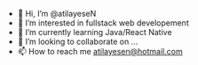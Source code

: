 - 👋 Hi, I’m @atilayeseN
- 👀 I’m interested in fullstack web developement
- 🌱 I’m currently learning Java/React Native
- 💞️ I’m looking to collaborate on ...
- 📫 How to reach me atilayesen@hotmail.com

<!---
atilayeseN/atilayeseN is a ✨ special ✨ repository because its `README.md` (this file) appears on your GitHub profile.
You can click the Preview link to take a look at your changes.
--->

